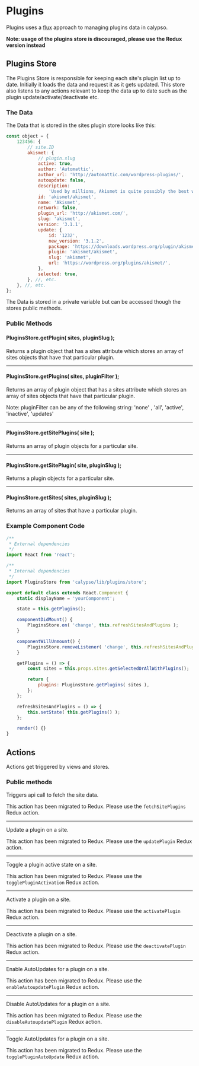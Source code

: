 # Plugins

Plugins uses a [flux](https://facebook.github.io/flux/docs/overview.html#content) approach to managing plugins data in calypso.

**Note: usage of the plugins store is discouraged, please use the Redux version instead**

## Plugins Store

The Plugins Store is responsible for keeping each site's plugin list up to date. Initially it loads the data and request it as it gets updated. This store also listens to any actions relevant to keep the data up to date such as the plugin update/activate/deactivate etc.

### The Data

The Data that is stored in the sites plugin store looks like this:

```js
const object = {
	123456: {
		// site.ID
		akismet: {
			// plugin.slug
			active: true,
			author: 'Automattic',
			author_url: 'http://automattic.com/wordpress-plugins/',
			autoupdate: false,
			description:
				'Used by millions, Akismet is quite possibly the best way in the world to <strong>protect your blog from comment and trackback spam</strong>. It keeps your site protected from spam even while you sleep. To get started: 1) Click the "Activate" link to the left of this description, 2) <a href="http://akismet.com/get/">Sign up for an Akismet API key</a>, and 3) Go to your Akismet configuration page, and save your API key.',
			id: 'akismet/akismet',
			name: 'Akismet',
			network: false,
			plugin_url: 'http://akismet.com/',
			slug: 'akismet',
			version: '3.1.1',
			update: {
				id: '1232',
				new_version: '3.1.2',
				package: 'https://downloads.wordpress.org/plugin/akismet.1.6.zip',
				plugin: 'akismet/akismet',
				slug: 'akismet',
				url: 'https://wordpress.org/plugins/akismet/',
			},
			selected: true,
		}, //, etc.
	}, //, etc.
};
```

The Data is stored in a private variable but can be accessed though the stores public methods.

### Public Methods

#### PluginsStore.getPlugin( sites, pluginSlug );

Returns a plugin object that has a sites attribute which stores an array of sites objects that have that particular plugin.

---

#### PluginsStore.getPlugins( sites, pluginFilter );

Returns an array of plugin object that has a sites attribute which stores an array of sites objects that have that particular plugin.

Note: pluginFilter can be any of the following string: 'none' , 'all', 'active', 'inactive', 'updates'

---

#### PluginsStore.getSitePlugins( site );

Returns an array of plugin objects for a particular site.

---

#### PluginsStore.getSitePlugin( site, pluginSlug );

Returns a plugin objects for a particular site.

---

#### PluginsStore.getSites( sites, pluginSlug );

Returns an array of sites that have a particular plugin.

### Example Component Code

```js
/**
 * External dependencies
 */
import React from 'react';

/**
 * Internal dependencies
 */
import PluginsStore from 'calypso/lib/plugins/store';

export default class extends React.Component {
	static displayName = 'yourComponent';

	state = this.getPlugins();

	componentDidMount() {
		PluginsStore.on( 'change', this.refreshSitesAndPlugins );
	}

	componentWillUnmount() {
		PluginsStore.removeListener( 'change', this.refreshSitesAndPlugins );
	}

	getPlugins = () => {
		const sites = this.props.sites.getSelectedOrAllWithPlugins();

		return {
			plugins: PluginsStore.getPlugins( sites ),
		};
	};

	refreshSitesAndPlugins = () => {
		this.setState( this.getPlugins() );
	};

	render() {}
}
```

## Actions

Actions get triggered by views and stores.

### Public methods

Triggers api call to fetch the site data.

This action has been migrated to Redux. Please use the `fetchSitePlugins` Redux action.

---

Update a plugin on a site.

This action has been migrated to Redux. Please use the `updatePlugin` Redux action.

---

Toggle a plugin active state on a site.

This action has been migrated to Redux. Please use the `togglePluginActivation` Redux action.

---

Activate a plugin on a site.

This action has been migrated to Redux. Please use the `activatePlugin` Redux action.

---

Deactivate a plugin on a site.

This action has been migrated to Redux. Please use the `deactivatePlugin` Redux action.

---

Enable AutoUpdates for a plugin on a site.

This action has been migrated to Redux. Please use the `enableAutoupdatePlugin` Redux action.

---

Disable AutoUpdates for a plugin on a site.

This action has been migrated to Redux. Please use the `disableAutoupdatePlugin` Redux action.

---

Toggle AutoUpdates for a plugin on a site.

This action has been migrated to Redux. Please use the `togglePluginAutoUpdate` Redux action.
